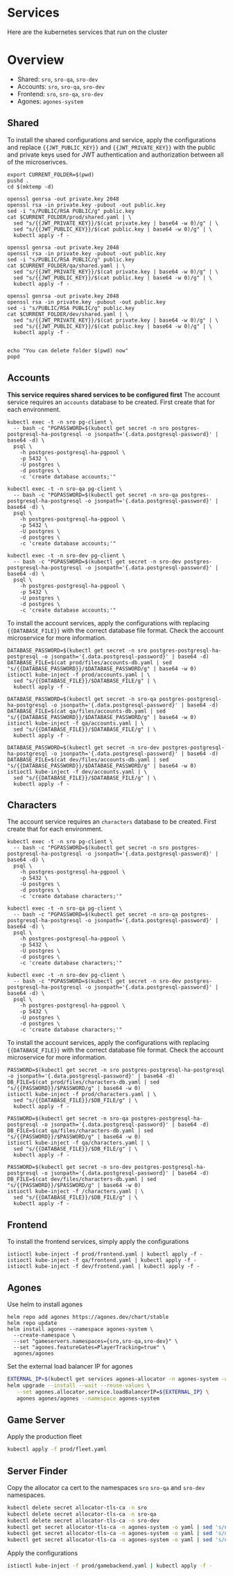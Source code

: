 # Services
Here are the kubernetes services that run on the cluster

# Overview
* Shared: `sro`, `sro-qa`, `sro-dev`
* Accounts: `sro`, `sro-qa`, `sro-dev`
* Frontend: `sro`, `sro-qa`, `sro-dev`
* Agones: `agones-system`

## Shared
To install the shared configurations and service, apply the configurations and replace `{{JWT_PUBLIC_KEY}}` and `{{JWT_PRIVATE_KEY}}`
with the public and private keys used for JWT authentication and authorization between all of the microserivces.
```
export CURRENT_FOLDER=$(pwd)
pushd .
cd $(mktemp -d)

openssl genrsa -out private.key 2048
openssl rsa -in private.key -pubout -out public.key
sed -i "s/PUBLIC/RSA PUBLIC/g" public.key
cat $CURRENT_FOLDER/prod/shared.yaml | \
  sed "s/{{JWT_PRIVATE_KEY}}/$(cat private.key | base64 -w 0)/g" | \
  sed "s/{{JWT_PUBLIC_KEY}}/$(cat public.key | base64 -w 0)/g" | \
  kubectl apply -f -

openssl genrsa -out private.key 2048
openssl rsa -in private.key -pubout -out public.key
sed -i "s/PUBLIC/RSA PUBLIC/g" public.key
cat $CURRENT_FOLDER/qa/shared.yaml | \
  sed "s/{{JWT_PRIVATE_KEY}}/$(cat private.key | base64 -w 0)/g" | \
  sed "s/{{JWT_PUBLIC_KEY}}/$(cat public.key | base64 -w 0)/g" | \
  kubectl apply -f -

openssl genrsa -out private.key 2048
openssl rsa -in private.key -pubout -out public.key
sed -i "s/PUBLIC/RSA PUBLIC/g" public.key
cat $CURRENT_FOLDER/dev/shared.yaml | \
  sed "s/{{JWT_PRIVATE_KEY}}/$(cat private.key | base64 -w 0)/g" | \
  sed "s/{{JWT_PUBLIC_KEY}}/$(cat public.key | base64 -w 0)/g" | \
  kubectl apply -f -


echo "You can delete folder $(pwd) now"
popd
```

## Accounts
**This service requires shared services to be configured first**
The account service requires an `accounts` database to be created. First create that for each environment.
```
kubectl exec -t -n sro pg-client \
  -- bash -c "PGPASSWORD=$(kubectl get secret -n sro postgres-postgresql-ha-postgresql -o jsonpath='{.data.postgresql-password}' | base64 -d) \
  psql \
    -h postgres-postgresql-ha-pgpool \
    -p 5432 \
    -U postgres \
    -d postgres \
    -c 'create database accounts;'"

kubectl exec -t -n sro-qa pg-client \
  -- bash -c "PGPASSWORD=$(kubectl get secret -n sro-qa postgres-postgresql-ha-postgresql -o jsonpath='{.data.postgresql-password}' | base64 -d) \
  psql \
    -h postgres-postgresql-ha-pgpool \
    -p 5432 \
    -U postgres \
    -d postgres \
    -c 'create database accounts;'"

kubectl exec -t -n sro-dev pg-client \
  -- bash -c "PGPASSWORD=$(kubectl get secret -n sro-dev postgres-postgresql-ha-postgresql -o jsonpath='{.data.postgresql-password}' | base64 -d) \
  psql \
    -h postgres-postgresql-ha-pgpool \
    -p 5432 \
    -U postgres \
    -d postgres \
    -c 'create database accounts;'"
```

To install the account services, apply the configurations with replacing `{{DATABASE_FILE}}` with the correct database file format. Check
the account microservice for more information.
```
DATABASE_PASSWORD=$(kubectl get secret -n sro postgres-postgresql-ha-postgresql -o jsonpath='{.data.postgresql-password}' | base64 -d)
DATABASE_FILE=$(cat prod/files/accounts-db.yaml | sed "s/{{DATABASE_PASSWORD}}/$DATABASE_PASSWORD/g" | base64 -w 0)
istioctl kube-inject -f prod/accounts.yaml | \
  sed "s/{{DATABASE_FILE}}/$DATABASE_FILE/g" | \
  kubectl apply -f -

DATABASE_PASSWORD=$(kubectl get secret -n sro-qa postgres-postgresql-ha-postgresql -o jsonpath='{.data.postgresql-password}' | base64 -d)
DATABASE_FILE=$(cat qa/files/accounts-db.yaml | sed "s/{{DATABASE_PASSWORD}}/$DATABASE_PASSWORD/g" | base64 -w 0)
istioctl kube-inject -f qa/accounts.yaml | \
  sed "s/{{DATABASE_FILE}}/$DATABASE_FILE/g" | \
  kubectl apply -f -

DATABASE_PASSWORD=$(kubectl get secret -n sro-dev postgres-postgresql-ha-postgresql -o jsonpath='{.data.postgresql-password}' | base64 -d)
DATABASE_FILE=$(cat dev/files/accounts-db.yaml | sed "s/{{DATABASE_PASSWORD}}/$DATABASE_PASSWORD/g" | base64 -w 0)
istioctl kube-inject -f dev/accounts.yaml | \
  sed "s/{{DATABASE_FILE}}/$DATABASE_FILE/g" | \
  kubectl apply -f -
```

## Characters 
The account service requires an `characters` database to be created. First create that for each environment.
```
kubectl exec -t -n sro pg-client \
  -- bash -c "PGPASSWORD=$(kubectl get secret -n sro postgres-postgresql-ha-postgresql -o jsonpath='{.data.postgresql-password}' | base64 -d) \
  psql \
    -h postgres-postgresql-ha-pgpool \
    -p 5432 \
    -U postgres \
    -d postgres \
    -c 'create database characters;'"

kubectl exec -t -n sro-qa pg-client \
  -- bash -c "PGPASSWORD=$(kubectl get secret -n sro-qa postgres-postgresql-ha-postgresql -o jsonpath='{.data.postgresql-password}' | base64 -d) \
  psql \
    -h postgres-postgresql-ha-pgpool \
    -p 5432 \
    -U postgres \
    -d postgres \
    -c 'create database characters;'"

kubectl exec -t -n sro-dev pg-client \
  -- bash -c "PGPASSWORD=$(kubectl get secret -n sro-dev postgres-postgresql-ha-postgresql -o jsonpath='{.data.postgresql-password}' | base64 -d) \
  psql \
    -h postgres-postgresql-ha-pgpool \
    -p 5432 \
    -U postgres \
    -d postgres \
    -c 'create database characters;'"
```

To install the account services, apply the configurations with replacing `{{DATABASE_FILE}}` with the correct database file format. Check
the account microservice for more information.
```
PASSWORD=$(kubectl get secret -n sro postgres-postgresql-ha-postgresql -o jsonpath='{.data.postgresql-password}' | base64 -d)
DB_FILE=$(cat prod/files/characters-db.yaml | sed "s/{{PASSWORD}}/$PASSWORD/g" | base64 -w 0)
istioctl kube-inject -f prod/characters.yaml | \
  sed "s/{{DATABASE_FILE}}/$DB_FILE/g" | \
  kubectl apply -f -

PASSWORD=$(kubectl get secret -n sro-qa postgres-postgresql-ha-postgresql -o jsonpath='{.data.postgresql-password}' | base64 -d)
DB_FILE=$(cat qa/files/characters-db.yaml | sed "s/{{PASSWORD}}/$PASSWORD/g" | base64 -w 0)
istioctl kube-inject -f qa/characters.yaml | \
  sed "s/{{DATABASE_FILE}}/$DB_FILE/g" | \
  kubectl apply -f -

PASSWORD=$(kubectl get secret -n sro-dev postgres-postgresql-ha-postgresql -o jsonpath='{.data.postgresql-password}' | base64 -d)
DB_FILE=$(cat dev/files/characters-db.yaml | sed "s/{{PASSWORD}}/$PASSWORD/g" | base64 -w 0)
istioctl kube-inject -f /characters.yaml | \
  sed "s/{{DATABASE_FILE}}/$DB_FILE/g" | \
  kubectl apply -f -
```

## Frontend
To install the frontend services, simply apply the configurations
```
istioctl kube-inject -f prod/frontend.yaml | kubectl apply -f -
istioctl kube-inject -f qa/frontend.yaml | kubectl apply -f -
istioctl kube-inject -f dev/frontend.yaml | kubectl apply -f -
```

## Agones
Use helm to install agones
```
helm repo add agones https://agones.dev/chart/stable
helm repo update
helm install agones --namespace agones-system \
  --create-namespace \
  --set "gameservers.namespaces={sro,sro-qa,sro-dev}" \
  --set "agones.featureGates=PlayerTracking=true" \
  agones/agones
```

Set the external load balancer IP for agones
```bash
EXTERNAL_IP=$(kubectl get services agones-allocator -n agones-system -o jsonpath='{.status.loadBalancer.ingress[0].ip}')
helm upgrade --install --wait --reuse-values \
   --set agones.allocator.service.loadBalancerIP=${EXTERNAL_IP} \
   agones agones/agones --namespace agones-system
```

## Game Server
Apply the production fleet
```bash
kubectl apply -f prod/fleet.yaml
```

## Server Finder
Copy the allocator ca cert to the namespaces `sro` `sro-qa` and `sro-dev` namespaces.
```bash
kubectl delete secret allocator-tls-ca -n sro
kubectl delete secret allocator-tls-ca -n sro-qa
kubectl delete secret allocator-tls-ca -n sro-dev
kubectl get secret allocator-tls-ca -n agones-system -o yaml | sed 's/namespace: .*/namespace: sro/' | kubectl apply -f -
kubectl get secret allocator-tls-ca -n agones-system -o yaml | sed 's/namespace: .*/namespace: sro-qa/' | kubectl apply -f -
kubectl get secret allocator-tls-ca -n agones-system -o yaml | sed 's/namespace: .*/namespace: sro-dev/' | kubectl apply -f -
```

Apply the configurations
```bash
istioctl kube-inject -f prod/gamebackend.yaml | kubectl apply -f -
```